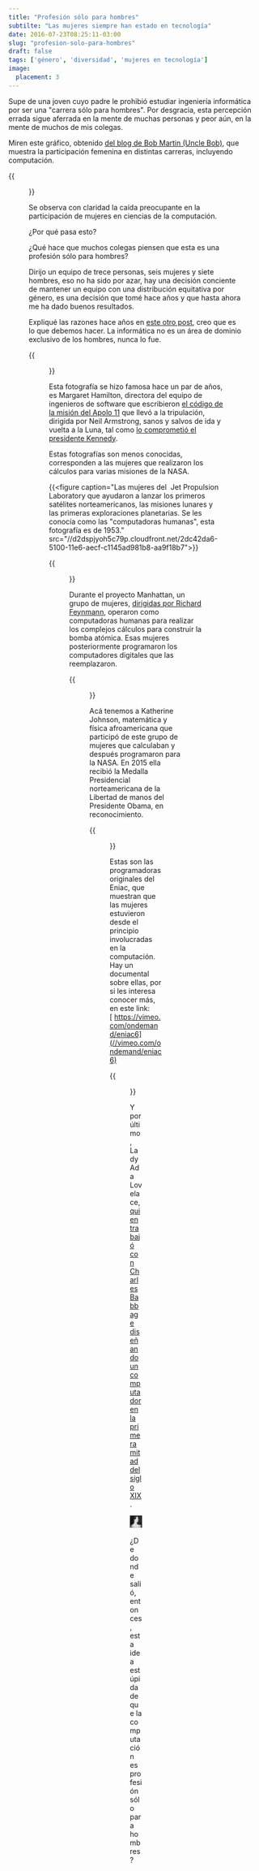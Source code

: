 ```yaml
---
title: "Profesión sólo para hombres"
subtilte: "Las mujeres siempre han estado en tecnología"
date: 2016-07-23T08:25:11-03:00
slug: "profesion-solo-para-hombres"
draft: false
tags: ['género', 'diversidad', 'mujeres en tecnología']
image:
  placement: 3
---
```



Supe de una joven cuyo padre le prohibió estudiar ingeniería informática
por ser una "carrera sólo para hombres". Por desgracia, esta
percepción errada sigue aferrada en la mente de muchas personas y peor
aún, en la mente de muchos de mis colegas.

Miren este gráfico, obtenido [del blog de Bob Martin (Uncle
Bob)](//blog.cleancoder.com/uncle-bob/2016/01/15/Manhandled.html), que
muestra la participación femenina en distintas carreras, incluyendo
computación.

{{<figure caption="¿qué pasó con la participación de mujeres en computación?" src="//d2dspjyoh5c79p.cloudfront.net/15d82cb1-50ff-11e6-aecf-c1145ad981b8-aa9f18b7">}}

Se observa con claridad la caída preocupante en la participación de
mujeres en ciencias de la computación.

¿Por qué pasa esto?

¿Qué hace que muchos colegas piensen que esta es una profesión sólo para
hombres?

Dirijo un equipo de trece personas, seis mujeres y siete hombres, eso no
ha sido por azar, hay una decisión conciente de mantener un equipo con
una distribución equitativa por género, es una decisión que tomé hace
años y que hasta ahora me ha dado buenos resultados.

Expliqué las razones hace años en [este otro post](/blog/lnds/2013/09/08/marte-necesita-mujeres), 
creo que es lo que debemos hacer. La informática no es un área de dominio
exclusivo de los hombres, nunca lo fue.

{{<figure caption="Margareth Hamilton, parada junto a la versión impresa del código fuente del Apolo 11, el que fue publicado hace poco en GitHub." src="//d2dspjyoh5c79p.cloudfront.net/761774f3-50ff-11e6-aecf-c1145ad981b8-aa9f18b7">}}

Esta fotografía se hizo famosa hace un par de años, es Margaret
Hamilton, directora del equipo de ingenieros de software que escribieron
[el código de la misión del Apolo 11](//github.com/chrislgarry/Apollo-11) 
que llevó a la tripulación,
dirigida por Neil Armstrong, sanos y salvos de ida y vuelta a la Luna,
tal como [lo comprometió el presidente Kennedy](/blog/lnds/2015/06/13/resultados-vs-procesos).

Estas fotografías son menos conocidas, corresponden a las mujeres que
realizaron los cálculos para varias misiones de la NASA.

{{<figure caption="Las mujeres del  Jet Propulsion Laboratory que ayudaron a lanzar los primeros satélites norteamericanos, las misiones lunares y las primeras exploraciones planetarias. Se les conocía como las \"computadoras humanas\", esta fotografía es de 1953." src="//d2dspjyoh5c79p.cloudfront.net/2dc42da6-5100-11e6-aecf-c1145ad981b8-aa9f18b7">}}

{{<figure caption="El grupo dirigido por Macie Roberts, ella se encuentra hacia el extremo derecho y arriba, de pie conversando con una de las mujeres del equipo. La fotografía es de 1955." src="//d2dspjyoh5c79p.cloudfront.net/beed6ee8-5100-11e6-aecf-c1145ad981b8-aa9f18b7">}}

Durante el proyecto Manhattan, un grupo de mujeres, 
[dirigidas por Richard Feynmann](/blog/lnds/2011/04/17/dos-hombres-y-una-maquina-universal),
operaron como computadoras humanas para realizar los complejos cálculos
para construir la bomba atómica. Esas mujeres posteriormente programaron
los computadores digitales que las reemplazaron.

{{<figure caption="Katherine Johnson" src="//d2dspjyoh5c79p.cloudfront.net/63c5e739-5101-11e6-aecf-c1145ad981b8-aa9f18b7">}}

Acá tenemos a Katherine Johnson, matemática y física afroamericana que
participó de este grupo de mujeres que calculaban y después programaron
para la NASA. En 2015 ella recibió la Medalla Presidencial
norteamericana de la Libertad de manos del Presidente Obama, en
reconocimiento.

{{<figure caption="Katherine Johson recibiendo el reconocimiento de manos de Barack Obama" src="//d2dspjyoh5c79p.cloudfront.net/79f9a64a-5101-11e6-aecf-c1145ad981b8-aa9f18b7">}}

Estas son las programadoras originales del Eniac, que muestran que las
mujeres estuvieron desde el principio involucradas en la computación.
Hay un documental sobre ellas, por si les interesa conocer más, en este
link:[ https://vimeo.com/ondemand/eniac6](//vimeo.com/ondemand/eniac6)

{{<figure caption="Al parecer lo que sostienen en las manos son distintas generaciones de un bit" src="//d2dspjyoh5c79p.cloudfront.net/a214869b-5101-11e6-aecf-c1145ad981b8-aa9f18b7">}}

Y por último, Lady Ada Lovelace, 
[quien trabajó con Charles Babbage diseñando un computador en la primera mitad del siglo XIX](/blog/lnds/2012/06/17/el-padre-de-la-computacion).

![Lady Ada](ada.jpg "Lady Ada Lovelace")


¿De donde salió, entonces, esta idea estúpida de que la computación es
profesión sólo para hombres?

